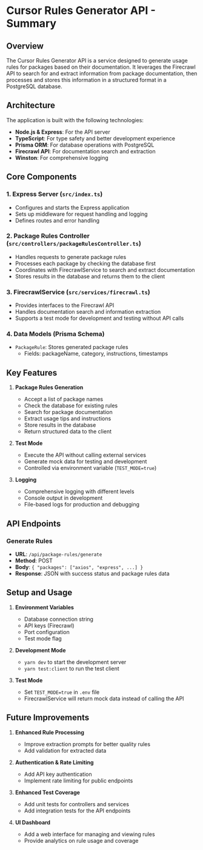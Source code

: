# Cursor Rules Generator API - Summary

## Overview

The Cursor Rules Generator API is a service designed to generate usage rules for packages based on their documentation. It leverages the Firecrawl API to search for and extract information from package documentation, then processes and stores this information in a structured format in a PostgreSQL database.

## Architecture

The application is built with the following technologies:

- **Node.js & Express**: For the API server
- **TypeScript**: For type safety and better development experience
- **Prisma ORM**: For database operations with PostgreSQL
- **Firecrawl API**: For documentation search and extraction
- **Winston**: For comprehensive logging

## Core Components

### 1. Express Server (`src/index.ts`)

- Configures and starts the Express application
- Sets up middleware for request handling and logging
- Defines routes and error handling

### 2. Package Rules Controller (`src/controllers/packageRulesController.ts`)

- Handles requests to generate package rules
- Processes each package by checking the database first
- Coordinates with FirecrawlService to search and extract documentation
- Stores results in the database and returns them to the client

### 3. FirecrawlService (`src/services/firecrawl.ts`)

- Provides interfaces to the Firecrawl API
- Handles documentation search and information extraction
- Supports a test mode for development and testing without API calls

### 4. Data Models (Prisma Schema)

- `PackageRule`: Stores generated package rules
  - Fields: packageName, category, instructions, timestamps

## Key Features

1. **Package Rules Generation**

   - Accept a list of package names
   - Check the database for existing rules
   - Search for package documentation
   - Extract usage tips and instructions
   - Store results in the database
   - Return structured data to the client

2. **Test Mode**

   - Execute the API without calling external services
   - Generate mock data for testing and development
   - Controlled via environment variable (`TEST_MODE=true`)

3. **Logging**
   - Comprehensive logging with different levels
   - Console output in development
   - File-based logs for production and debugging

## API Endpoints

### Generate Rules

- **URL**: `/api/package-rules/generate`
- **Method**: POST
- **Body**: `{ "packages": ["axios", "express", ...] }`
- **Response**: JSON with success status and package rules data

## Setup and Usage

1. **Environment Variables**

   - Database connection string
   - API keys (Firecrawl)
   - Port configuration
   - Test mode flag

2. **Development Mode**

   - `yarn dev` to start the development server
   - `yarn test:client` to run the test client

3. **Test Mode**
   - Set `TEST_MODE=true` in `.env` file
   - FirecrawlService will return mock data instead of calling the API

## Future Improvements

1. **Enhanced Rule Processing**

   - Improve extraction prompts for better quality rules
   - Add validation for extracted data

2. **Authentication & Rate Limiting**

   - Add API key authentication
   - Implement rate limiting for public endpoints

3. **Enhanced Test Coverage**

   - Add unit tests for controllers and services
   - Add integration tests for the API endpoints

4. **UI Dashboard**
   - Add a web interface for managing and viewing rules
   - Provide analytics on rule usage and coverage
